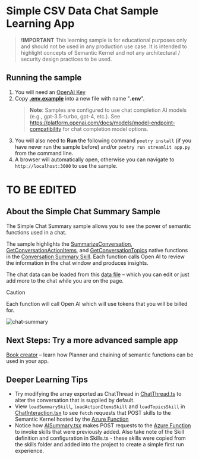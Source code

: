 # Simple CSV Data Chat Sample Learning App

> **!IMPORTANT**
> This learning sample is for educational purposes only and should not be used in any
> production use case. It is intended to highlight concepts of Semantic Kernel and not
> any architectural / security design practices to be used.

## Running the sample

1. You will need an [OpenAI Key](https://openai.com/product/)
2. Copy **[.env.example](.env.example)** into a new file with name "**.env**".
    > **Note**: Samples are configured to use chat completion AI models (e.g., gpt-3.5-turbo, gpt-4, etc.). See https://platform.openai.com/docs/models/model-endpoint-compatibility for chat completion model options.
3. You will also need to **Run** the following command `poetry install` (if you have never run the sample before)
   and/or `poetry run streamlit app.py` from the command line.
4. A browser will automatically open, otherwise you can navigate to `http://localhost:3000` to use the sample.

# TO BE EDITED

## About the Simple Chat Summary Sample

The Simple Chat Summary sample allows you to see the power of semantic functions used in a chat.

The sample highlights the [SummarizeConversation](../../../dotnet/src/Plugins/Plugins.Core/SemanticFunctionConstants.cs#7), [GetConversationActionItems](../../../dotnet/src/Plugins/Plugins.Core/SemanticFunctionConstants.cs#20), and [GetConversationTopics](../../../dotnet/src/Plugins/Plugins.Core/SemanticFunctionConstants.cs#63)
native functions in the [Conversation Summary Skill](../../../dotnet/src/Plugins/Plugins.Core/ConversationSummaryPlugin.cs).
Each function calls Open AI to review the information in the chat window and produces insights.

The chat data can be loaded from this [data file](src/components/chat/ChatThread.ts) – which you
can edit or just add more to the chat while you are on the page.

> [!CAUTION]
> Each function will call Open AI which will use tokens that you will be billed for.

![chat-summary](https://user-images.githubusercontent.com/5111035/219096864-d5a42d13-7106-4d34-a084-f1db055f6686.gif)

## Next Steps: Try a more advanced sample app

[Book creator](../book-creator-webapp-react/README.md) – learn how Planner and chaining
of semantic functions can be used in your app.

## Deeper Learning Tips

-   Try modifying the array exported as ChatThread in
    [ChatThread.ts](src/components/chat/ChatThread.ts)
    to alter the conversation that is supplied by default.
-   View `loadSummarySkill`, `loadActionItemsSkill` and `loadTopicsSkill` in
    [ChatInteraction.tsx](src/components/chat/ChatInteraction.tsx)
    to see `fetch` requests that POST skills to the Semantic Kernel hosted by the
    [Azure Function](../../dotnet/KernelHttpServer/SemanticKernelEndpoint.cs)
-   Notice how [AISummary.tsx](src/components/AISummary.tsx) makes POST requests
    to the [Azure Function](../../dotnet/KernelHttpServer/SemanticKernelEndpoint.cs) to
    invoke skills that were previously added. Also take note of the Skill
    definition and configuration in Skills.ts - these skills were copied from the
    skills folder and added into the project to create a simple first run experience.

